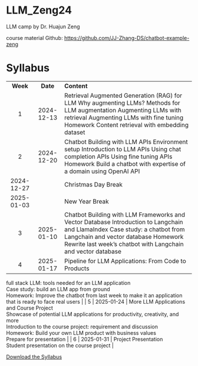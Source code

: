 # LLM_Zeng24
LLM camp by Dr. Huajun Zeng

course material Github: https://github.com/JJ-Zhang-DS/chatbot-example-zeng

# Syllabus


| |  |  |
| :---: | :---: | ----- |
| **Week** | **Date** | **Content** |
| 1 | 2024-12-13 | Retrieval Augmented Generation (RAG) for LLM Why augmenting LLMs? Methods for LLM augmentation Augmenting LLMs with retrieval Augmenting LLMs with fine tuning Homework Content retrieval with embedding dataset |
| 2 | 2024-12-20 | Chatbot Building with LLM APIs Environment setup Introduction to LLM APIs Using chat completion APIs Using fine tuning APIs Homework Build a chatbot with expertise of a domain using OpenAI API |
| 2024-12-27 |  | Christmas Day Break |
| 2025-01-03 |  | New Year Break |
| 3 | 2025-01-10 | Chatbot Building with LLM Frameworks and Vector Database Introduction to Langchain and LlamaIndex Case study: a chatbot from Langchain and vector database Homework Rewrite last week’s chatbot with Langchain and vector database |
| 4 | 2025-01-17 | Pipeline for LLM Applications: From Code to Products  
   full stack LLM: tools needed for an LLM application  
Case study: build an LLM app from ground  
Homework: Improve the chatbot from last week to make it an application that is ready to face real users |
| 5 | 2025-01-24 | More LLM Applications and Course Project  
Showcase of potential LLM applications for productivity, creativity, and more  
Introduction to the course project: requirement and discussion  
Homework: Build your own LLM product with business values  
Prepare for presentation |
| 6 | 2025-01-31 | Project Presentation  
Student presentation on the course project |


[Download the Syllabus](./files/Syllabus.pdf)
